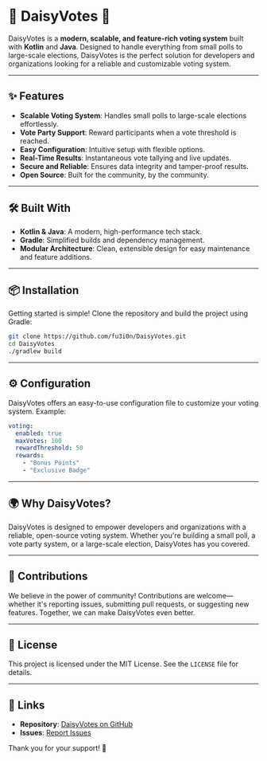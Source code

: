 
# 🎉 DaisyVotes 🎉

DaisyVotes is a **modern, scalable, and feature-rich voting system** built with **Kotlin** and **Java**. Designed to handle everything from small polls to large-scale elections, DaisyVotes is the perfect solution for developers and organizations looking for a reliable and customizable voting system.

---

## ✨ Features

- **Scalable Voting System**: Handles small polls to large-scale elections effortlessly.
- **Vote Party Support**: Reward participants when a vote threshold is reached.
- **Easy Configuration**: Intuitive setup with flexible options.
- **Real-Time Results**: Instantaneous vote tallying and live updates.
- **Secure and Reliable**: Ensures data integrity and tamper-proof results.
- **Open Source**: Built for the community, by the community.

---

## 🛠️ Built With

- **Kotlin & Java**: A modern, high-performance tech stack.
- **Gradle**: Simplified builds and dependency management.
- **Modular Architecture**: Clean, extensible design for easy maintenance and feature additions.

---

## 📦 Installation

Getting started is simple! Clone the repository and build the project using Gradle:

```bash
git clone https://github.com/fu3i0n/DaisyVotes.git
cd DaisyVotes
./gradlew build
```

---

## ⚙️ Configuration

DaisyVotes offers an easy-to-use configuration file to customize your voting system. Example:

```yaml
voting:
  enabled: true
  maxVotes: 100
  rewardThreshold: 50
  rewards:
    - "Bonus Points"
    - "Exclusive Badge"
```

---

## 🌍 Why DaisyVotes?

DaisyVotes is designed to empower developers and organizations with a reliable, open-source voting system. Whether you're building a small poll, a vote party system, or a large-scale election, DaisyVotes has you covered.

---

## 🤝 Contributions

We believe in the power of community! Contributions are welcome—whether it's reporting issues, submitting pull requests, or suggesting new features. Together, we can make DaisyVotes even better.

---

## 📜 License

This project is licensed under the MIT License. See the `LICENSE` file for details.

---

## 🔗 Links

- **Repository**: [DaisyVotes on GitHub](https://github.com/fu3i0n/DaisyVotes)
- **Issues**: [Report Issues](https://github.com/fu3i0n/DaisyVotes/issues)

Thank you for your support! 🎉
